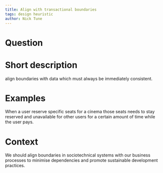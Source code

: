 ```yaml
---
title: Align with transactional boundaries
tags: design heuristic
author: Nick Tune
---
```

# Question

# Short description

align boundaries with data which must always be immediately consistent.

# Examples

When a user reserve specific seats for a cinema those seats needs to stay reserved and unavailable for other users for a certain amount of time while the user pays.

# Context

We should align boundaries in sociotechnical systems with our business processes to minimise dependencies and promote sustainable development practices.
